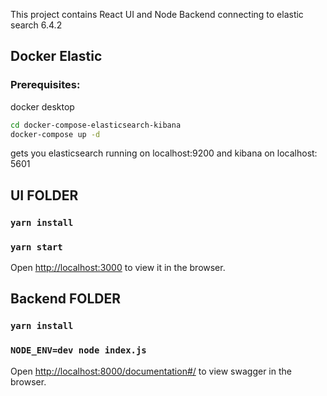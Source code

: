 This project contains React UI and Node Backend connecting to elastic search 6.4.2

## Docker Elastic

### Prerequisites:
docker desktop

```sh
cd docker-compose-elasticsearch-kibana
docker-compose up -d
```

gets you elasticsearch running on localhost:9200 and kibana on localhost: 5601

## UI FOLDER

### `yarn install`
### `yarn start`
Open [http://localhost:3000](http://localhost:3000) to view it in the browser.

## Backend FOLDER

### `yarn install`
### `NODE_ENV=dev node index.js`
Open [http://localhost:8000/documentation#/](http://localhost:8000/documentation#/) to view swagger in the browser.




